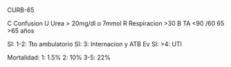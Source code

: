 CURB-65

C
	Confusion
U
	Urea > 20mg/dl o 7mmol
R
	Respiracion >30
B
	TA <90 /60
65
	>65 años

SI: 1-2: Tto ambulatorio
SI: 3: Internacion y ATB Ev
SI: >4: UTI

Mortalidad: 1: 1.5%
2: 10%
3-5:  22%

